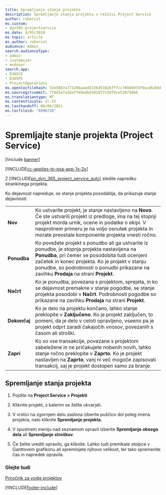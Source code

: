 ```yaml
---
title: Spremljanje stanja projekta
description: Spremljanje stanja projekta v rešitvi Project Service
author: ruhercul
ms.custom:
- dyn365-projectservice
ms.date: 8/03/2018
ms.topic: article
ms.author: ruhercul
audience: Admin
search.audienceType:
- admin
- customizer
- enduser
search.app:
- D365CE
- D365PS
- ProjectOperations
ms.openlocfilehash: 32e5867a773206aaed532645302b7f7cc789d5074f9acdb3bbb95acf8492d25e
ms.sourcegitcommit: 7f8d1e7a16af769adb43d1877c28fdce53975db8
ms.translationtype: MT
ms.contentlocale: sl-SI
ms.lasthandoff: 08/06/2021
ms.locfileid: "6996726"
---
```

# <a name="track-a-projects-status-project-service"></a>Spremljajte stanje projekta (Project Service)

[!include [banner](../includes/psa-now-project-operations.md)]

[!INCLUDE[cc-applies-to-psa-app-1x-2x](../includes/cc-applies-to-psa-app-1x-2x.md)]

Z [!INCLUDE[pn_dyn_365_project_service_auto](../includes/pn-dyn-365-project-service-auto.md)] sledite napredku strankinega projekta.  

Ko dejavnost napreduje, se stanje projekta posodablja, da prikazuje stanje dejavnosti:  


|              |                                                                                                                                                                                                                                                                                                  |
|--------------|--------------------------------------------------------------------------------------------------------------------------------------------------------------------------------------------------------------------------------------------------------------------------------------------------|
|   **Nov**    | Ko ustvarite projekt, je stanje nastavljeno na **Novo**. Če ste ustvarili projekt iz predloge, ima na tej stopnji projekt morda urnik, ocene in podatke o ekipi. V nasprotnem primeru je na voljo osnutek projekta in morate preostale komponente projekta vnesti ročno. |
|  **Ponudba**   |      Ko povežete projekt s ponudbo ali ga ustvarite iz ponudbe, je stopnja projekta nastavljena na **Ponudba**, pri čemer se posodobita tudi ocenjeni začetek in konec projekta. Ko je projekt v stanju ponudbe, so podrobnosti o ponudbi prikazane na zavihku **Prodaja** na strani **Projekt**.      |
|   **Načrt**   |                                     Ko je ponudba, povezana s projektom, sprejeta, in ko se dejavnost premakne v stanje pogodbe, se stanje projekta posodobi v **Načrt**. Podrobnosti pogodbe so prikazane na zavihku **Prodaja** na strani **Projekt**.                                      |
| **Dokončaj** |                    Ko je delo na projektu končano, lahko stanje preklopite v **Zaključeno**. Ko je projekt zaključen, to pomeni, da je delo v celoti opravljeno, vseeno pa je projekt odprt zaradi čakajočih vnosov, povezanih s časom ali stroški.                     |
|  **Zapri**   |           Ko so vse transakcije, povezane s projektom zabeležene in ne pričakujete nobenih novih, lahko stanje ročno preklopite v **Zaprto**. Ko je projekt nastavljen na **Zaprto**, vanj ni več mogoče zapisovati transakcij, saj je projekt dostopen samo za branje.           |

## <a name="to-track-a-projects-status"></a>Spremljanje stanja projekta  

1.  Pojdite na **Project Service > Projekti**.  

2.  Kliknite projekt, s katerim se želite ukvarjati.  

3.  V vrstici na zgornjem delu zaslona izberite puščico dol poleg imena projekta, nato kliknite **Spremljanje projekta**.  

4.  V spustnem meniju nad seznamom opravil izberite **Spremljanje obsega dela** ali **Spremljanje stroškov**.  

5.  Če želite urediti opravilo, ga kliknite. Lahko tudi premikate stolpce v Ganttovem grafikonu ali spreminjate njihovo velikost, ter tako spremenite čas in napredek opravila.  

### <a name="see-also"></a>Glejte tudi  
 [Priročnik za vodje projektov](../psa/project-manager-guide.md)


[!INCLUDE[footer-include](../includes/footer-banner.md)]